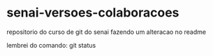 # senai-versoes-colaboracoes
repositorio do curso de git do senai
fazendo um alteracao no readme

lembrei do comando: git status

